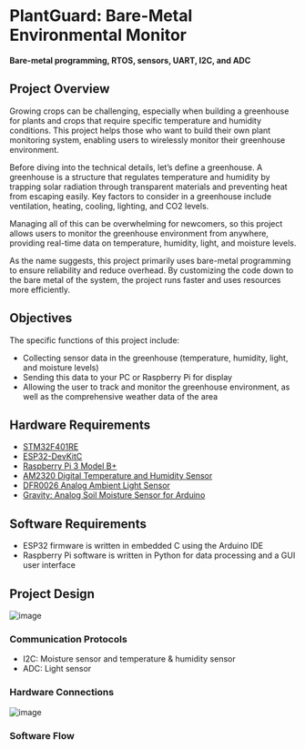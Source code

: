 # PlantGuard: Bare-Metal Environmental Monitor
**Bare-metal programming, RTOS, sensors, UART, I2C, and ADC**

## Project Overview
Growing crops can be challenging, especially when building a greenhouse for plants and crops that require specific temperature and humidity conditions. This project helps those who want to build their own plant monitoring system, enabling users to wirelessly monitor their greenhouse environment.

Before diving into the technical details, let’s define a greenhouse. A greenhouse is a structure that regulates temperature and humidity by trapping solar radiation through transparent materials and preventing heat from escaping easily. Key factors to consider in a greenhouse include ventilation, heating, cooling, lighting, and CO2 levels.

Managing all of this can be overwhelming for newcomers, so this project allows users to monitor the greenhouse environment from anywhere, providing real-time data on temperature, humidity, light, and moisture levels.

As the name suggests, this project primarily uses bare-metal programming to ensure reliability and reduce overhead. By customizing the code down to the bare metal of the system, the project runs faster and uses resources more efficiently.

## Objectives
The specific functions of this project include:
- Collecting sensor data in the greenhouse (temperature, humidity, light, and moisture levels)
- Sending this data to your PC or Raspberry Pi for display
- Allowing the user to track and monitor the greenhouse environment, as well as the comprehensive weather data of the area

## Hardware Requirements
- [STM32F401RE](https://www.st.com/en/microcontrollers-microprocessors/stm32f401re.html)
- [ESP32-DevKitC](https://www.espressif.com/en/products/devkits/esp32-devkitc)
- [Raspberry Pi 3 Model B+](https://www.raspberrypi.com/products/raspberry-pi-3-model-b-plus/)
- [AM2320 Digital Temperature and Humidity Sensor](https://www.adafruit.com/product/3721)
- [DFR0026 Analog Ambient Light Sensor](https://www.dfrobot.com/product-1004.html)
- [Gravity: Analog Soil Moisture Sensor for Arduino](https://www.dfrobot.com/product-599.html)

## Software Requirements
- ESP32 firmware is written in embedded C using the Arduino IDE
- Raspberry Pi software is written in Python for data processing and a GUI user interface

## Project Design
![image](https://github.com/user-attachments/assets/f9c9020a-fa83-4c1b-ae0f-9ef772a26e65)

### Communication Protocols
- I2C: Moisture sensor and temperature & humidity sensor
- ADC: Light sensor

### Hardware Connections
![image](https://github.com/user-attachments/assets/97cc0ad5-19d3-49e2-97f4-650222704cff)



### Software Flow

